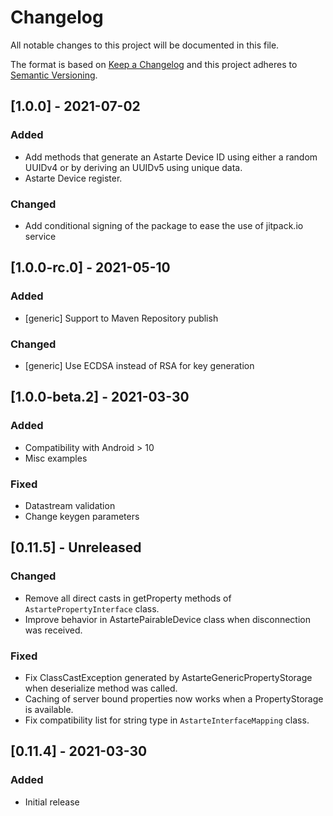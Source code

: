 # Changelog
All notable changes to this project will be documented in this file.

The format is based on [Keep a Changelog](http://keepachangelog.com/en/1.0.0/)
and this project adheres to [Semantic Versioning](http://semver.org/spec/v2.0.0.html).

## [1.0.0] - 2021-07-02
### Added
- Add methods that generate an Astarte Device ID using either a random UUIDv4 or by deriving an UUIDv5 using unique data.
- Astarte Device register.
### Changed
- Add conditional signing of the package to ease the use of jitpack.io service

## [1.0.0-rc.0] - 2021-05-10
### Added
- [generic] Support to Maven Repository publish

### Changed
- [generic] Use ECDSA instead of RSA for key generation

## [1.0.0-beta.2] - 2021-03-30
### Added
- Compatibility with Android > 10
- Misc examples

### Fixed
- Datastream validation
- Change keygen parameters

## [0.11.5] - Unreleased
### Changed
- Remove all direct casts in getProperty methods of `AstartePropertyInterface` class.
- Improve behavior in AstartePairableDevice class when disconnection was received.
### Fixed
- Fix ClassCastException generated by AstarteGenericPropertyStorage when deserialize method was called.
- Caching of server bound properties now works when a PropertyStorage is available.
- Fix compatibility list for string type in `AstarteInterfaceMapping` class.

## [0.11.4] - 2021-03-30
### Added
- Initial release
